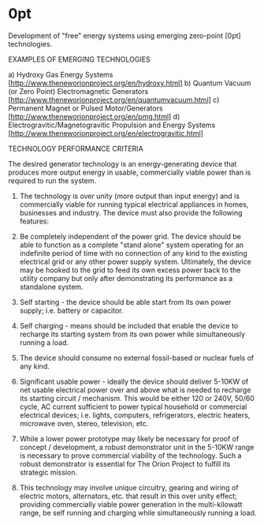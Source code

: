 # 0pt
Development of "free" energy systems using emerging zero-point [0pt] technologies.

EXAMPLES OF EMERGING TECHNOLOGIES

a) Hydroxy Gas Energy Systems [http://www.theneworionproject.org/en/hydroxy.html]
b) Quantum Vacuum (or Zero Point) Electromagnetic Generators [http://www.theneworionproject.org/en/quantumvacuum.html]
c) Permanent Magnet or Pulsed Motor/Generators [http://www.theneworionproject.org/en/pmg.html]
d) Electrogravitic/Magnetogravitic Propulsion and Energy Systems [http://www.theneworionproject.org/en/electrogravitic.html]

TECHNOLOGY PERFORMANCE CRITERIA

The desired generator technology is an energy-generating device that produces more output energy in usable, commercially viable power than is required to run the system.

1.  The technology is over unity (more output than input energy) and is commercially viable for running typical electrical appliances in homes, businesses and industry. The device must also provide the following features:

2. Be completely independent of the power grid. The device should be able to function as a complete "stand alone" system operating for an indefinite period of time with no connection of any kind to the existing electrical grid or any other power supply system. Ultimately, the device may be hooked to the grid to feed its own excess power back to the utility company but only after demonstrating its performance as a standalone system.

3. Self starting - the device should be able start from its own power supply; i.e. battery or capacitor.

4. Self charging - means should be included that enable the device to recharge its starting system from its own power while simultaneously running a load.

5. The device should consume no external fossil-based or nuclear fuels of any kind.

6. Significant usable power - ideally the device should deliver 5-10KW of net usable electrical power over and above what is needed to recharge its starting circuit / mechanism. This would be either 120 or 240V, 50/60 cycle, AC current sufficient to power typical household or commercial electrical devices; i.e. lights, computers, refrigerators, electric heaters, microwave oven, stereo, television, etc.

7. While a lower power prototype may likely be necessary for proof of concept / development, a robust demonstrator unit in the 5-10KW range is necessary to prove commercial viability of the technology. Such a robust demonstrator is essential for The Orion Project to fulfill its strategic mission.

8. This technology may involve unique circuitry, gearing and wiring of electric motors, alternators, etc. that result in this over unity effect; providing commercially viable power generation in the multi-kilowatt range, be self running and charging while simultaneously running a load.
